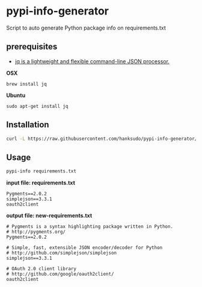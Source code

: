 # pypi-info-generator

Script to auto generate Python package info on requirements.txt

## prerequisites

- [jq is a lightweight and flexible command-line JSON processor.](https://stedolan.github.io/jq/)

**OSX**

    brew install jq

**Ubuntu**
    
    sudo apt-get install jq

## Installation

```bash
curl -L https://raw.githubusercontent.com/hanksudo/pypi-info-generator/master/pypi-info.sh -o ~/bin/pypi-info && chmod +x ~/bin/pypi-info
```

## Usage

```bash
pypi-info requirements.txt
```

**input file: requirements.txt**

```
Pygments==2.0.2
simplejson==3.3.1
oauth2client
```

**output file: new-requirements.txt**

```
# Pygments is a syntax highlighting package written in Python.
# http://pygments.org/
Pygments==2.0.2

# Simple, fast, extensible JSON encoder/decoder for Python
# http://github.com/simplejson/simplejson
simplejson==3.3.1

# OAuth 2.0 client library
# http://github.com/google/oauth2client/
oauth2client
```
